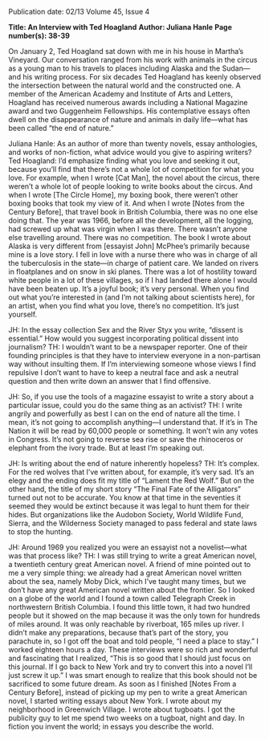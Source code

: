 Publication date: 02/13
Volume 45, Issue 4

**Title: An Interview with Ted Hoagland**
**Author: Juliana Hanle**
**Page number(s): 38-39**

On January 2, Ted Hoagland sat down with me in his house in Martha’s Vineyard. Our conversation ranged from his work with animals in the circus as a young man to his travels to places including Alaska and the Sudan—and his writing process. For six decades Ted Hoagland has keenly observed the intersection between the natural world and the constructed one. A member of the American Academy and Institute of Arts and Letters, Hoagland has received numerous awards including a National Magazine award and two Guggenheim Fellowships. His contemplative essays often dwell on the disappearance of nature and animals in daily life—what has been called “the end of nature.”


Juliana Hanle: As an author of more than twenty novels, essay anthologies, and works of non-fiction, what advice would you give to aspiring writers? 
Ted Hoagland: I’d emphasize finding what you love and seeking it out, because you’ll find that there’s not a whole lot of competition for what you love. 
For example, when I wrote [Cat Man], the novel about the circus, there weren’t a whole lot of people looking to write books about the circus. And when I wrote [The Circle Home], my boxing book, there weren’t other boxing books that took my view of it. 
And when I wrote [Notes from the Century Before], that travel book in British Columbia, there was no one else doing that. The year was 1966, before all the development, all the logging, had screwed up what was virgin when I was there. There wasn’t anyone else travelling around. There was no competition.
The book I wrote about Alaska is very different from [essayist John] McPhee’s primarily because mine is a love story. I fell in love with a nurse there who was in charge of all the tuberculosis in the state—in charge of patient care. We landed on rivers in floatplanes and on snow in ski planes. There was a lot of hostility toward white people in a lot of these villages, so if I had landed there alone I would have been beaten up. It’s a joyful book; it’s very personal.
When you find out what you’re interested in (and I’m not talking about scientists here), for an artist, when you find what you love, there’s no competition. It’s just yourself. 

JH: In the essay collection Sex and the River Styx you write, “dissent is essential.” How would you suggest incorporating political dissent into journalism?
TH: I wouldn’t want to be a newspaper reporter. One of their founding principles is that they have to interview everyone in a non-partisan way without insulting them. If I’m interviewing someone whose views I find repulsive I don’t want to have to keep a neutral face and ask a neutral question and then write down an answer that I find offensive. 

JH: So, if you use the tools of a magazine essayist to write a story about a particular issue, could you do the same thing as an activist?
TH: I write angrily and powerfully as best I can on the end of nature all the time. 
I mean, it’s not going to accomplish anything—I understand that. If it’s in The Nation it will be read by 60,000 people or something. It won’t win any votes in Congress. It’s not going to reverse sea rise or save the rhinoceros or elephant from the ivory trade. But at least I’m speaking out.

JH: Is writing about the end of nature inherently hopeless?
TH: It’s complex. For the red wolves that I’ve written about, for example, it’s very sad. It’s an elegy and the ending does fit my title of “Lament the Red Wolf.” But on the other hand, the title of my short story “The Final Fate of the Alligators” turned out not to be accurate. You know at that time in the seventies it seemed they would be extinct because it was legal to hunt them for their hides. But organizations like the Audobon Society, World Wildlife Fund, Sierra, and the Wilderness Society managed to pass federal and state laws to stop the hunting. 

JH: Around 1969 you realized you were an essayist not a novelist—what was that process like?
TH: I was still trying to write a great American novel, a twentieth century great American novel. A friend of mine pointed out to me a very simple thing: we already had a great American novel written about the sea, namely Moby Dick, which I’ve taught many times, but we don’t have any great American novel written about the frontier. 
So I looked on a globe of the world and I found a town called Telegraph Creek in northwestern British Columbia. I found this little town, it had two hundred people but it showed on the map because it was the only town for hundreds of miles around. It was only reachable by riverboat, 165 miles up river. I didn’t make any preparations, because that’s part of the story, you parachute in, so I got off the boat and told people, “I need a place to stay.”
I worked eighteen hours a day. These interviews were so rich and wonderful and fascinating that I realized, “This is so good that I should just focus on this journal. If I go back to New York and try to convert this into a novel I’ll just screw it up.” I was smart enough to realize that this book should not be sacrificed to some future dream.
As soon as I finished [Notes From a Century Before], instead of picking up my pen to write a great American novel, I started writing essays about New York. I wrote about my neighborhood in Greenwich Village. I wrote about tugboats. I got the publicity guy to let me spend two weeks on a tugboat, night and day. 
In fiction you invent the world; in essays you describe the world.